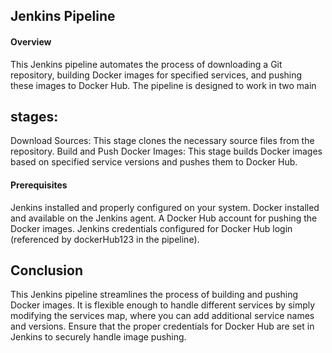 ## Jenkins Pipeline
####  Overview
This Jenkins pipeline automates the process of downloading a Git repository, building Docker images for specified services, and pushing these images to Docker Hub. The pipeline is designed to work in two main 

## stages:

Download Sources: This stage clones the necessary source files from the repository.
Build and Push Docker Images: This stage builds Docker images based on specified service versions and pushes them to Docker Hub.

#### Prerequisites
Jenkins installed and properly configured on your system.
Docker installed and available on the Jenkins agent.
A Docker Hub account for pushing the Docker images.
Jenkins credentials configured for Docker Hub login (referenced by dockerHub123 in the pipeline).

## Conclusion
This Jenkins pipeline streamlines the process of building and pushing Docker images. It is flexible enough to handle different services by simply modifying the services map, where you can add additional service names and versions. Ensure that the proper credentials for Docker Hub are set in Jenkins to securely handle image pushing.
